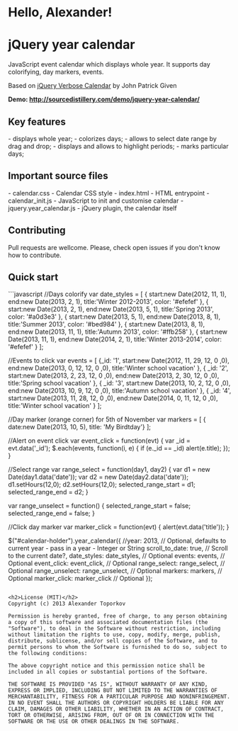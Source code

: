 <h1>Hello, Alexander!</h1>
<h1>jQuery year calendar</h1>
JavaScript event calendar which displays whole year. It supports day colorifying, day markers, events.

Based on <a href="http://github.com/iamjpg/jQuery-Verbose-Calendar">jQuery Verbose Calendar</a> by John Patrick Given

<b>Demo: http://sourcedistillery.com/demo/jquery-year-calendar/</b>

<h2>Key features</h2>
- displays whole year;
- colorizes days;
- allows to select date range by drag and drop;
- displays and allows to highlight periods;
- marks particular days;

<h2>Important source files</h2>
- calendar.css - Calendar CSS style
- index.html - HTML entrypoint
- calendar_init.js - JavaScript to init and customise calendar
- jquery.year_calendar.js - jQuery plugin, the calendar itself

<h2>Contributing</h2>
Pull requests are wellcome. Please, check open issues if you don't know how to contribute.

<h2>Quick start</h2>
```javascript
//Days colorify
var date_styles = [
  { start:new Date(2012, 11, 1), end:new Date(2013, 2, 1), title:'Winter 2012-2013', color: '#efefef' },
  { start:new Date(2013, 2, 1), end:new Date(2013, 5, 1), title:'Spring 2013', color: '#a0d3e3' },
  { start:new Date(2013, 5, 1), end:new Date(2013, 8, 1), title:'Summer 2013', color: '#bed984' },
  { start:new Date(2013, 8, 1), end:new Date(2013, 11, 1), title:'Autumn 2013', color: '#ffb258' },
  { start:new Date(2013, 11, 1), end:new Date(2014, 2, 1), title:'Winter 2013-2014', color: '#efefef' }
];

//Events to click
var events = [
  {_id: '1', start:new Date(2012, 11, 29, 12, 0 ,0), end:new Date(2013, 0, 12, 12, 0 ,0),
   title:'Winter school vacation' },
  { _id: '2', start:new Date(2013, 2, 23, 12, 0 ,0), end:new Date(2013, 2, 30, 12, 0 ,0),
   title:'Spring school vacation' },
  { _id: '3', start:new Date(2013, 10, 2, 12, 0 ,0), end:new Date(2013, 10, 9, 12, 0 ,0),
   title:'Autumn school vacation' },
  { _id: '4', start:new Date(2013, 11, 28, 12, 0 ,0), end:new Date(2014, 0, 11, 12, 0 ,0),
   title:'Winter school vacation' }
];

//Day marker (orange corner) for 5th of November
var markers = [
 { date:new Date(2013, 10, 5), title: 'My Birdtday'}
];

//Alert on event click
var event_click = function(evt) {
	var _id = evt.data('_id');
	$.each(events, function(i, e) {
		if (e._id == _id)
			alert(e.title);
	});
}

//Select range
var range_select = function(day1, day2) {
	var d1 = new Date(day1.data('date'));
	var d2 = new Date(day2.data('date'));
	d1.setHours(12,0);
	d2.setHours(12,0);
	selected_range_start = d1;
	selected_range_end = d2;
}

var range_unselect = function() {
	selected_range_start = false;
	selected_range_end = false;
}

//Click day marker
var marker_click = function(evt) {
	alert(evt.data('title'));
}

$("#calendar-holder").year_calendar({
	//year: 2013, // Optional, defaults to current year - pass in a year - Integer or String
	scroll_to_date: true, // Scroll to the current date?,
	date_styles: date_styles, // Optional
	events: events, // Optional
	event_click: event_click, // Optional
	range_select: range_select, // Optional
	range_unselect: range_unselect,  // Optional
	markers: markers, // Optional
	marker_click: marker_click // Optional
});
```

<h2>License (MIT)</h2>
Copyright (c) 2013 Alexander Toporkov

Permission is hereby granted, free of charge, to any person obtaining a copy of this software and associated documentation files (the "Software"), to deal in the Software without restriction, including without limitation the rights to use, copy, modify, merge, publish, distribute, sublicense, and/or sell copies of the Software, and to permit persons to whom the Software is furnished to do so, subject to the following conditions:

The above copyright notice and this permission notice shall be included in all copies or substantial portions of the Software.

THE SOFTWARE IS PROVIDED "AS IS", WITHOUT WARRANTY OF ANY KIND, EXPRESS OR IMPLIED, INCLUDING BUT NOT LIMITED TO THE WARRANTIES OF MERCHANTABILITY, FITNESS FOR A PARTICULAR PURPOSE AND NONINFRINGEMENT. IN NO EVENT SHALL THE AUTHORS OR COPYRIGHT HOLDERS BE LIABLE FOR ANY CLAIM, DAMAGES OR OTHER LIABILITY, WHETHER IN AN ACTION OF CONTRACT, TORT OR OTHERWISE, ARISING FROM, OUT OF OR IN CONNECTION WITH THE SOFTWARE OR THE USE OR OTHER DEALINGS IN THE SOFTWARE.
